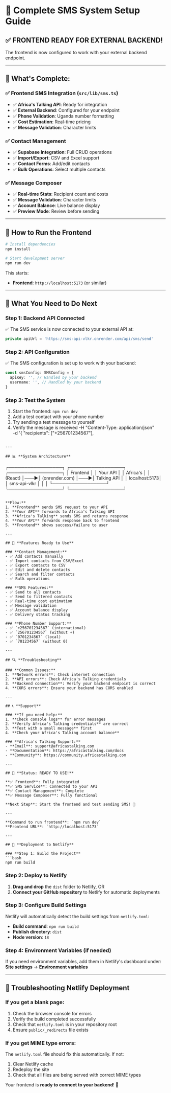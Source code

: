 # 🚀 Complete SMS System Setup Guide

## ✅ **FRONTEND READY FOR EXTERNAL BACKEND!**

The frontend is now configured to work with your external backend endpoint.

---

## 🎯 **What's Complete:**

### ✅ Frontend SMS Integration (`src/lib/sms.ts`)
- ✅ **Africa's Talking API**: Ready for integration
- ✅ **External Backend**: Configured for your endpoint
- ✅ **Phone Validation**: Uganda number formatting
- ✅ **Cost Estimation**: Real-time pricing
- ✅ **Message Validation**: Character limits

### ✅ Contact Management
- ✅ **Supabase Integration**: Full CRUD operations
- ✅ **Import/Export**: CSV and Excel support
- ✅ **Contact Forms**: Add/edit contacts
- ✅ **Bulk Operations**: Select multiple contacts

### ✅ Message Composer
- ✅ **Real-time Stats**: Recipient count and costs
- ✅ **Message Validation**: Character limits
- ✅ **Account Balance**: Live balance display
- ✅ **Preview Mode**: Review before sending

---

## 🚀 **How to Run the Frontend**

```bash
# Install dependencies
npm install

# Start development server
npm run dev
```

This starts:
- **Frontend**: `http://localhost:5173` (or similar)

---

## 🔧 **What You Need to Do Next**

### **Step 1: Backend API Connected**
✅ The SMS service is now connected to your external API at:
   ```typescript
   private apiUrl = 'https://sms-api-vlkr.onrender.com/api/sms/send'
   ```

### **Step 2: API Configuration**
✅ The SMS configuration is set up to work with your backend:
   ```typescript
   const smsConfig: SMSConfig = {
     apiKey: '', // Handled by your backend
     username: '', // Handled by your backend
   }
   ```

### **Step 3: Test the System**
1. Start the frontend: `npm run dev`
2. Add a test contact with your phone number
3. Try sending a test message to yourself
4. Verify the message is received
  -H "Content-Type: application/json" \
  -d '{
    "recipients": ["+256701234567"],
```

---

## 📊 **System Architecture**

```
┌─────────────────┐    ┌─────────────────┐    ┌─────────────────┐
│   Frontend      │    │   Your API       │    │  Africa's       │
│   (React)       │───▶│   (onrender.com) │───▶│  Talking API    │
│   localhost:5173│    │   sms-api-vlkr   │    │                 │
└─────────────────┘    └─────────────────┘    └─────────────────┘
```

**Flow:**
1. **Frontend** sends SMS request to your API
2. **Your API** forwards to Africa's Talking API
3. **Africa's Talking** sends SMS and returns response
4. **Your API** forwards response back to frontend
5. **Frontend** shows success/failure to user

---

## 🎯 **Features Ready to Use**

### **Contact Management:**
- ✅ Add contacts manually
- ✅ Import contacts from CSV/Excel
- ✅ Export contacts to CSV
- ✅ Edit and delete contacts
- ✅ Search and filter contacts
- ✅ Bulk operations

### **SMS Features:**
- ✅ Send to all contacts
- ✅ Send to filtered contacts
- ✅ Real-time cost estimation
- ✅ Message validation
- ✅ Account balance display
- ✅ Delivery status tracking

### **Phone Number Support:**
- ✅ `+256701234567` (international)
- ✅ `256701234567` (without +)
- ✅ `0701234567` (local)
- ✅ `701234567` (without 0)

---

## 🔍 **Troubleshooting**

### **Common Issues:**
1. **Network errors**: Check internet connection
2. **API errors**: Check Africa's Talking credentials
3. **Backend connection**: Verify your backend endpoint is correct
4. **CORS errors**: Ensure your backend has CORS enabled

---

## 📞 **Support**

### **If you need help:**
1. **Check console logs** for error messages
2. **Verify Africa's Talking credentials** are correct
3. **Test with a small message** first
4. **Check your Africa's Talking account balance**

### **Africa's Talking Support:**
- **Email**: support@africastalking.com
- **Documentation**: https://africastalking.com/docs
- **Community**: https://community.africastalking.com

---

## 🎉 **Status: READY TO USE!**

**✅ Frontend**: Fully integrated  
**✅ SMS Service**: Connected to your API  
**✅ Contact Management**: Complete  
**✅ Message Composer**: Fully functional  

**Next Step**: Start the frontend and test sending SMS! 🚀

---

**Command to run frontend**: `npm run dev`
**Frontend URL**: `http://localhost:5173`

---

## 🚀 **Deployment to Netlify**

### **Step 1: Build the Project**
```bash
npm run build
```

### **Step 2: Deploy to Netlify**
1. **Drag and drop** the `dist` folder to Netlify, OR
2. **Connect your GitHub repository** to Netlify for automatic deployments

### **Step 3: Configure Build Settings**
Netlify will automatically detect the build settings from `netlify.toml`:
- **Build command**: `npm run build`
- **Publish directory**: `dist`
- **Node version**: `18`

### **Step 4: Environment Variables (if needed)**
If you need environment variables, add them in Netlify's dashboard under:
**Site settings** → **Environment variables**

---

## 🔧 **Troubleshooting Netlify Deployment**

### **If you get a blank page:**
1. Check the browser console for errors
2. Verify the build completed successfully
3. Check that `netlify.toml` is in your repository root
4. Ensure `public/_redirects` file exists

### **If you get MIME type errors:**
The `netlify.toml` file should fix this automatically. If not:
1. Clear Netlify cache
2. Redeploy the site
3. Check that all files are being served with correct MIME types

Your frontend is **ready to connect to your backend**! 🎉 